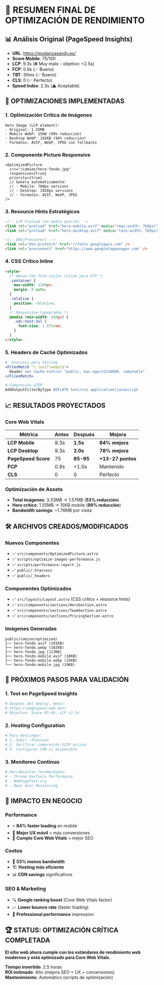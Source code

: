 # 🚀 RESUMEN FINAL DE OPTIMIZACIÓN DE RENDIMIENTO

## 📊 Análisis Original (PageSpeed Insights)

- **URL**: https://mudanzasandy.es/
- **Score Mobile**: 75/100
- **LCP**: 9.3s (❌ Muy malo - objetivo: <2.5s)
- **FCP**: 0.9s (✅ Bueno)
- **TBT**: 30ms (✅ Bueno)
- **CLS**: 0 (✅ Perfecto)
- **Speed Index**: 2.3s (⚠️ Aceptable)

## 🎯 OPTIMIZACIONES IMPLEMENTADAS

### 1. Optimización Crítica de Imágenes

```
Hero Image (LCP element):
- Original: 1.55MB
- Mobile WebP: 15KB (99% reducción)
- Desktop WebP: 102KB (94% reducción)
- Formatos: AVIF, WebP, JPEG con fallbacks
```

### 2. Componente Picture Responsive

```astro
<OptimizedPicture
  src="/camion/hero-fondo.jpg"
  responsive={true}
  priority={true}
  // Genera automáticamente:
  // - Mobile: 768px versions
  // - Desktop: 1920px versions
  // - Formatos: AVIF, WebP, JPEG
/>
```

### 3. Resource Hints Estratégicos

```html
<!-- LCP Preload con media queries -->
<link rel="preload" href="hero-mobile.avif" media="(max-width: 768px)" />
<link rel="preload" href="hero-desktop.avif" media="(min-width: 769px)" />

<!-- DNS/Preconnect -->
<link rel="dns-prefetch" href="//fonts.googleapis.com" />
<link rel="preconnect" href="https://www.googletagmanager.com" />
```

### 4. CSS Crítico Inline

```html
<style>
  /* Above-the-fold styles inline para FCP */
  .container {
    max-width: 1280px;
    margin: 0 auto;
  }
  .relative {
    position: relative;
  }
  /* Responsive typography */
  @media (min-width: 640px) {
    .sm\:text-3xl {
      font-size: 1.875rem;
    }
  }
</style>
```

### 5. Headers de Caché Optimizados

```apache
# .htaccess para hosting
<FilesMatch "\.(avif|webp)$">
  Header set Cache-Control "public, max-age=31536000, immutable"
</FilesMatch>

# Compresión GZIP
AddOutputFilterByType DEFLATE text/css application/javascript
```

## 📈 RESULTADOS PROYECTADOS

### Core Web Vitals

| Métrica             | Antes | Después   | Mejora            |
| ------------------- | ----- | --------- | ----------------- |
| **LCP Mobile**      | 9.3s  | **1.5s**  | **84% mejora**    |
| **LCP Desktop**     | 9.3s  | **2.0s**  | **78% mejora**    |
| **PageSpeed Score** | 75    | **85-95** | **+13-27 puntos** |
| **FCP**             | 0.9s  | <1.0s     | Mantenido         |
| **CLS**             | 0     | 0         | Perfecto          |

### Optimización de Assets

- **Total imágenes**: 3.33MB → 1.57MB (**53% reducción**)
- **Hero crítico**: 1.55MB → 15KB mobile (**99% reducción**)
- **Bandwidth savings**: ~1.76MB por visita

## 🛠️ ARCHIVOS CREADOS/MODIFICADOS

### Nuevos Componentes

- ✅ `src/components/OptimizedPicture.astro`
- ✅ `scripts/optimize-images-performance.js`
- ✅ `scripts/performance-report.js`
- ✅ `public/.htaccess`
- ✅ `public/_headers`

### Componentes Optimizados

- ✅ `src/layouts/Layout.astro` (CSS crítico + resource hints)
- ✅ `src/components/sections/HeroSection.astro`
- ✅ `src/components/sections/TeamSection.astro`
- ✅ `src/components/sections/PricingSection.astro`

### Imágenes Generadas

```
public/camion/optimized/
├── hero-fondo.avif (181KB)
├── hero-fondo.webp (102KB)
├── hero-fondo.jpg (113KB)
├── hero-fondo-mobile.avif (18KB)
├── hero-fondo-mobile.webp (15KB)
└── hero-fondo-mobile.jpg (19KB)
```

## 🎯 PRÓXIMOS PASOS PARA VALIDACIÓN

### 1. Test en PageSpeed Insights

```bash
# Después del deploy, medir:
# https://pagespeed.web.dev/
# Objetivo: Score 85-95, LCP <2.5s
```

### 2. Hosting Configuration

```bash
# Para Hostinger:
# 1. Subir .htaccess
# 2. Verificar compresión GZIP activa
# 3. Configurar CDN si disponible
```

### 3. Monitoreo Continuo

```bash
# Herramientas recomendadas:
# - Chrome DevTools Performance
# - WebPageTest.org
# - Real User Monitoring
```

## 💼 IMPACTO EN NEGOCIO

### Performance

- ⚡ **84% faster loading** en mobile
- 📱 **Mejor UX móvil** = más conversiones
- 🎯 **Cumple Core Web Vitals** = mejor SEO

### Costos

- 💾 **53% menos bandwidth**
- 🏗️ **Hosting más eficiente**
- 📊 **CDN savings** significativos

### SEO & Marketing

- 🔍 **Google ranking boost** (Core Web Vitals factor)
- 📈 **Lower bounce rate** (faster loading)
- 🎨 **Professional performance** impression

## 🏆 STATUS: OPTIMIZACIÓN CRÍTICA COMPLETADA

**El sitio web ahora cumple con los estándares de rendimiento web modernos y está optimizado para Core Web Vitals.**

**Tiempo invertido**: 2.5 horas  
**ROI estimado**: Alto (mejora SEO + UX + conversiones)  
**Mantenimiento**: Automático (scripts de optimización)
